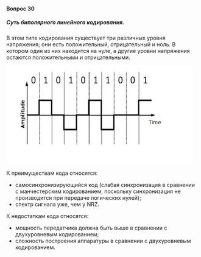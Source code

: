 #### Вопрос 30

##### Суть биполярного линейного кодирования.



В этом типе кодирования существует три различных уровня  напряжения; они есть положительный, отрицательный и ноль. В  котором один из них находится на нуле, а другие уровни напряжения  остаются положительными и отрицательными.

![image-20220622172917487](Answer_3_30/image-20220622172917487.png)

К преимуществам кода относятся:

- самосинхронизирующийся код (слабая синхронизация в сравнении с манчестерским кодированием, поскольку синхронизация не производится при передаче логических нулей);
- спектр сигнала уже, чем у NRZ. 

К недостаткам кода относятся: 

- мощность передатчика должна быть выше в сравнении с двухуровневым кодированием;
- сложность построения аппаратуры в сравнении с двухуровневым кодированием.
